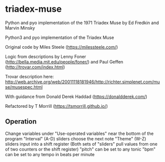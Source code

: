 # triadex-muse

Python and pyo implementation of the 1971 Triadex Muse by Ed Fredkin and Marvin Minsky

Python3 and pyo implementation of the Triadex Muse

Original code by Miles Steele (https://milessteele.com/)

Logic from descriptions by Lenny Foner (http://bella.media.mit.edu/people/foner/) and Paul Geffen (http://trovar.com/index.html)

Trovar description here: http://web.archive.org/web/20011118181946/http://richter.simplenet.com/muse/musespec.html

With guidance from Donald Derek Haddad (https://donaldderek.com/)

Refactored by T Morrill (https://tsmorrill.github.io/)


## Operation
Change variables under "Use-operated variables" near the bottom of the program
"Interval" (A-D) sliders choose the next note
"Theme" (W-Z) sliders input into a shift register
(Both sets of "sliders" pull values from one of two counters or the shift register)
"pitch" can be set to any tonic
"bpm" can be set to any tempo in beats per minute

